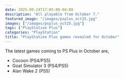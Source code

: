 ```yaml
---
date: 2025-09-24T17:05:00-04:00
description: "All playable from October 7."
featured_image: "/images/psplus_oct25.jpg"
images: ["/images/psplus_oct25.jpg"]
tags: ["PlayStation Plus"]
categories: "PlayStation"
title: "PlayStation Plus games revealed for October"
---
```


The latest games coming to PS Plus in October are,

- Cocoon (PS4/PS5)
- Goat Simulator 3 (PS4/PS5)
- Alan Wake 2 (PS5)

